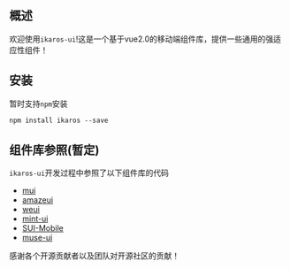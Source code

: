## 概述
欢迎使用`ikaros-ui`!这是一个基于vue2.0的移动端组件库，提供一些通用的强适应性组件！

## 安装
暂时支持`npm`安装
```html
npm install ikaros --save
```

## 组件库参照(暂定)
`ikaros-ui`开发过程中参照了以下组件库的代码

- [mui](https://github.com/dcloudio/mui)
- [amazeui](https://github.com/amazeui/amazeui)
- [weui](https://github.com/Tencent/weui)
- [mint-ui](https://github.com/ElemeFE/mint-ui)
- [SUI-Mobile](https://github.com/sdc-alibaba/SUI-Mobile)
- [muse-ui](https://github.com/museui/muse-ui)

感谢各个开源贡献者以及团队对开源社区的贡献！


